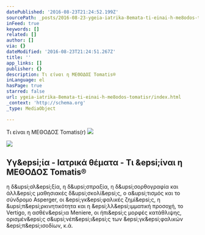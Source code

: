 ```yaml
---
datePublished: '2016-08-23T21:24:52.199Z'
sourcePath: _posts/2016-08-23-ygeia-iatrika-8emata-ti-einai-h-me8odos-tomatisr.md
inFeed: true
keywords: []
related: []
author: []
via: {}
dateModified: '2016-08-23T21:24:51.267Z'
title: ''
app_links: []
publisher: {}
description: Τι είναι η ΜΕΘΟΔΟΣ Tomatis®
inLanguage: el
hasPage: true
starred: false
url: ygeia-iatrika-8emata-ti-einai-h-me8odos-tomatisr/index.html
_context: 'http://schema.org'
_type: MediaObject

---
```

Τι είναι η ΜΕΘΟΔΟΣ Tomatis(r)
![](https://the-grid-user-content.s3-us-west-2.amazonaws.com/a6679773-8aeb-4276-a02d-87cce4987706.jpg)

<article style=""><img src="https://s3-us-west-2.amazonaws.com/the-grid-img/p/6b5bfe3373b5cd8a39b3609f01544bf87e8fae08.gif" /><h1>Υγ&amp;epsi;ία - Ιατρικά θέματα - Τι &amp;epsi;ίναι η ΜΕΘΟΔΟΣ Tomatis®</h1><p>η δ&amp;upsi;σλ&amp;epsi;ξία, η δ&amp;upsi;σπραξία, η δ&amp;upsi;σορθογραφία και άλλ&amp;epsi;ς μαθησιακές δ&amp;upsi;σκολί&amp;epsi;ς, ο α&amp;upsi;τισμός και το σύνδρομο Asperger, οι &amp;epsi;γκ&amp;epsi;φαλικές ζημί&amp;epsi;ς, η &amp;upsi;π&amp;epsi;ρκινητικότητα και η &amp;epsi;λλ&amp;epsi;ιμματική προσοχή, το Vertigo, η ασθέν&amp;epsi;ια Meniere, οι ήπι&amp;epsi;ς μορφές κατάθλιψης, ορισμέν&amp;epsi;ς σ&amp;upsi;νέπ&amp;epsi;ι&amp;epsi;ς των &amp;epsi;γκ&amp;epsi;φαλικών &amp;epsi;π&amp;epsi;ισοδίων, κ.ά.</p></article>